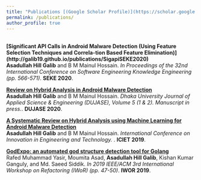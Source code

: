 ```yaml
---
title: "Publications [(Google Scholar Profile)](https://scholar.google.com/citations?user=Ixg9n-EAAAAJ&hl=en)"
permalink: /publications/
author_profile: true
---
```

<br>
<b>[Significant API Calls in Android Malware Detection (Using Feature Selection Techniques and Correla-tion Based Feature Elimination)](http://galib19.github.io/publications/SigapiSEKE2020)</b> <br> 
<b>Asadullah Hill Galib</b> and B M Mainul Hossain.
<i>In Proceedings of the 32nd International Conference on Software Engineering Knowledge Engineering (pp.  566-571)</i>. <b>SEKE 2020</b>.

<b>[Review on Hybrid Analysis in Android Malware Detection](http://galib19.github.io/publications/Lit_Review_DUJASE_2020)</b> <br> 
<b>Asadullah Hill Galib</b> and B M Mainul Hossain.
<i>Dhaka University Journal of Applied Science & Engineering (DUJASE), Volume 5 (1 & 2). Manuscript in press.</i>. <b>DUJASE 2020</b>.


<b>[A Systematic Review on Hybrid Analysis using
Machine Learning for Android Malware Detection](http://galib19.github.io/publications/Lit_Review_ICIET_2019)</b> <br> 
<b>Asadullah Hill Galib</b> and B M Mainul Hossain.
<i>International Conference on Innovation in Engineering and Technology. </i>. <b>ICIET 2019</b>.

<b>[GodExpo: an automated god structure detection tool for Golang](http://galib19.github.io/publications/GodExpo_IWOR_2019)</b> <br> 
Rafed Muhammad Yasir, Moumita Asad, <b>Asadullah Hill Galib</b>, Kishan Kumar Ganguly, and Md. Saeed Siddik.
<i>In 2019 IEEE/ACM 3rd International Workshop on Refactoring (IWoR) (pp. 47-50)</i>. <b>IWOR 2019</b>.



<!-- 
<b>[MOPO: Model-based Offline Policy Optimization](http://lantaoyu.com/publications/MOPO)</b> <br> 
Tianhe Yu\*, Garrett Thomas\*, <b>Lantao Yu</b>, Stefano Ermon, James Zou, Sergey Levine, Chelsea Finn, Tengyu Ma.
<i>The 34th Conference on Neural Information Processing Systems</i>. <b>NeurIPS 2020</b>.

<b>[A Study of AI Population Dynamics with Million-agent Reinforcement Learning](http://lantaoyu.com/publications/MA)</b><br>
Yaodong Yang\*, <b>Lantao Yu</b>\*, Yiwei Bai\*, Jun Wang, Weinan Zhang, Ying Wen, Yong Yu. <i>The 17th International Conference on Autonomous Agents and Multi-Agent Systems.</i> <b>AAMAS 2018</b>. -->





<!-- [\* denotes equal contribution] -->